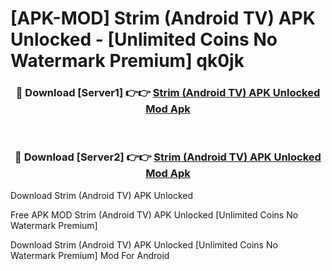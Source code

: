 # [APK-MOD] Strim (Android TV) APK Unlocked - [Unlimited Coins No Watermark Premium] qk0jk



<div align="center">
<h3>🔴 Download [Server1] 👉👉 <a href="https://momento.my/?title=Strim_(Android_TV)_APK_Unlocked">Strim (Android TV) APK Unlocked Mod Apk</a></h3><br>

<h3>🔴 Download [Server2] 👉👉 <a href="https://momento.my/?title=Strim_(Android_TV)_APK_Unlocked">Strim (Android TV) APK Unlocked Mod Apk</a></h3>
</div>



Download Strim (Android TV) APK Unlocked 

Free APK MOD Strim (Android TV) APK Unlocked [Unlimited Coins No Watermark Premium]

Download Strim (Android TV) APK Unlocked [Unlimited Coins No Watermark Premium] Mod For Android
